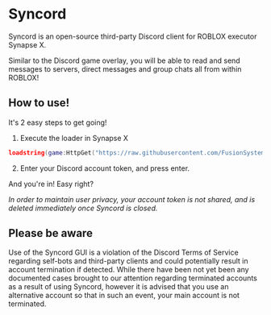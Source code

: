 # Syncord
Syncord is an open-source third-party Discord client for ROBLOX executor Synapse X.

Similar to the Discord game overlay, you will be able to read and send messages to servers, direct messages and group chats all from within ROBLOX!

## How to use!
It's 2 easy steps to get going!

1. Execute the loader in Synapse X
```lua
loadstring(game:HttpGet("https://raw.githubusercontent.com/FusionSystemsLLC/Syncord/main/loader.lua"))()
```

2. Enter your Discord account token, and press enter.

And you're in! Easy right?

*In order to maintain user privacy, your account token is not shared, and is deleted immediately once Syncord is closed.*

## Please be aware
Use of the Syncord GUI is a violation of the Discord Terms of Service regarding self-bots and third-party clients and could potentially result in account termination if detected. While there have been not yet been any documented cases brought to our attention regarding terminated accounts as a result of using Syncord, however it is advised that you use an alternative account so that in such an event, your main account is not terminated.